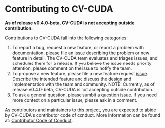 # Contributing to CV-CUDA

**As of release v0.4.0-beta, CV-CUDA is not accepting outside contribution.**

Contributions to CV-CUDA fall into the following categories:

1. To report a bug, request a new feature, or report a problem with documentation,
   please file an [issue](https://github.com/CVCUDA/CV-CUDA/issues/new/choose)
   describing the problem or new feature in detail. The CV-CUDA team evaluates
   and triages issues, and schedules them for a release. If you believe the issue
   needs priority attention, please comment on the issue to notify the team.
1. To propose a new feature, please file a new feature request
   [issue](https://github.com/CVCUDA/CV-CUDA/issues/new/choose). Describe the
   intended feature and discuss the design and implementation with the team and
   community. NOTE: Currently, as of release v0.4.0-beta, CV-CUDA is not accepting
   outside contribution.
1. To ask a general question, please sumbit a question
   [issue](https://github.com/CVCUDA/CV-CUDA/issues/new/choose). If you need
   more context on a particular issue, please ask in a comment.

As contributors and maintainers to this project, you are expected to abide by
CV-CUDA's contributor code of conduct. More information can be found at:
[Contributor Code of Conduct](https://github.com/CVCUDA/CV-CUDA/tree/main/CODE_OF_CONDUCT.md).
